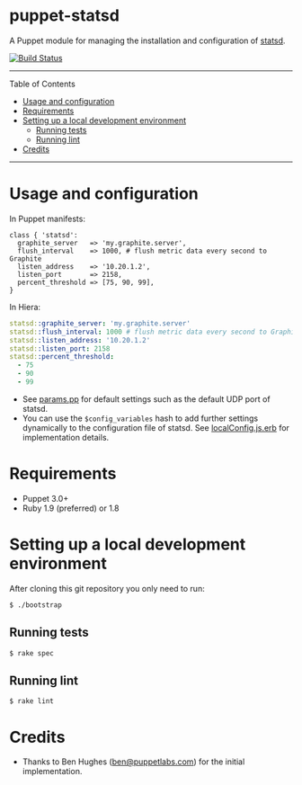 # puppet-statsd

A Puppet module for managing the installation and configuration of [statsd](https://github.com/etsy/statsd/).

[![Build Status](https://travis-ci.org/miguno/puppet-statsd.png?branch=master)](https://travis-ci.org/miguno/puppet-statsd)

---

Table of Contents

* <a href="#usage">Usage and configuration</a>
* <a href="#requirements">Requirements</a>
* <a href="#development-enviroment">Setting up a local development environment</a>
    * <a href="#tests">Running tests</a>
    * <a href="#lint">Running lint</a>
* <a href="#credits">Credits</a>

---

<a name="usage"></a>

# Usage and configuration

In Puppet manifests:

```puppet
class { 'statsd':
  graphite_server   => 'my.graphite.server',
  flush_interval    => 1000, # flush metric data every second to Graphite
  listen_address    => '10.20.1.2',
  listen_port       => 2158,
  percent_threshold => [75, 90, 99],
}
```

In Hiera:

```yaml
statsd::graphite_server: 'my.graphite.server'
statsd::flush_interval: 1000 # flush metric data every second to Graphite
statsd::listen_address: '10.20.1.2'
statsd::listen_port: 2158
statsd::percent_threshold:
  - 75
  - 90
  - 99
```

* See [params.pp](manifests/params.pp) for default settings such as the default UDP port of statsd.
* You can use the `$config_variables` hash to add further settings dynamically to the configuration file of statsd.
  See [localConfig.js.erb](templates/localConfig.js.erb) for implementation details.


<a name="requirements"></a>

# Requirements

* Puppet 3.0+
* Ruby 1.9 (preferred) or 1.8


<a name="develoment-environment"></a>

# Setting up a local development environment

After cloning this git repository you only need to run:

    $ ./bootstrap


<a name="tests"></a>

## Running tests

    $ rake spec


<a name="lint"></a>

## Running lint

    $ rake lint


<a name="credits"></a>

# Credits

  * Thanks to Ben Hughes (ben@puppetlabs.com) for the initial implementation.
